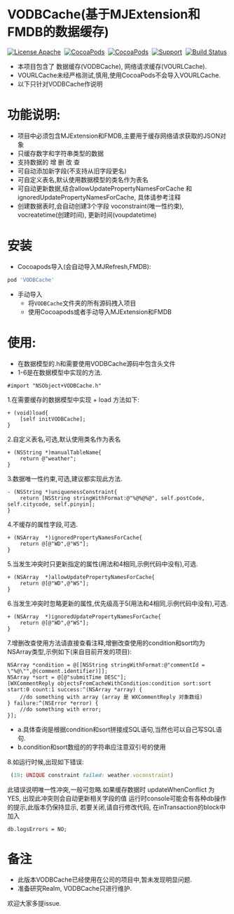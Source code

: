 # VODBCache(基于MJExtension和FMDB的数据缓存)

[![License Apache](http://img.shields.io/cocoapods/l/VODBCache.svg?style=flat)](https://raw.githubusercontent.com/pozi119/VODBCacheDemo/master/LICENSE)&nbsp;
[![CocoaPods](http://img.shields.io/cocoapods/v/VODBCache.svg?style=flat)](http://cocoapods.org/?q=VODBCache)&nbsp;
[![CocoaPods](http://img.shields.io/cocoapods/p/VODBCache.svg?style=flat)](http://cocoapods.org/?q=VODBCache)&nbsp;
[![Support](https://img.shields.io/badge/support-iOS%207%2B%20-blue.svg?style=flat)](https://www.apple.com/nl/ios/)&nbsp;
[![Build Status](https://travis-ci.org/pozi119/VODBCacheDemo.svg?branch=master)](https://travis-ci.org/pozi119/VODBCacheDemo)

* 本项目包含了 数据缓存(VODBCache), 网络请求缓存(VOURLCache).
* VOURLCache未经严格测试,慎用,使用CocoaPods不会导入VOURLCache.
* 以下只针对VODBCache作说明

# 功能说明:
* 项目中必须包含MJExtension和FMDB,主要用于缓存网络请求获取的JSON对象
* 只缓存数字和字符串类型的数据
* 支持数据的 增 删 改 查
* 可自动添加新字段(不支持从旧字段更名)
* 可自定义表名,默认使用数据模型的类名作为表名
* 可自动更新数据,结合allowUpdatePropertyNamesForCache 和 ignoredUpdatePropertyNamesForCache, 具体请参考注释
* 创建数据表时,会自动创建3个字段 voconstraint(唯一性约束), vocreatetime(创建时间), 更新时间(voupdatetime)

# 安装
* Cocoapods导入(会自动导入MJRefresh,FMDB):
```ruby
pod 'VODBCache'
```
* 手动导入
  * 将`VODBCache`文件夹的所有源码拽入项目
  * 使用Cocoapods或者手动导入MJExtension和FMDB

# 使用:
* 在数据模型的.h和需要使用VODBCache源码中包含头文件
* 1-6是在数据模型中实现的方法.
```objc
#import "NSObject+VODBCache.h"
```
1.在需要缓存的数据模型中实现 + load 方法如下:
```objc
+ (void)load{
	[self initVODBCache];
}
```
2.自定义表名,可选,默认使用类名作为表名
```objc
+ (NSString *)manualTableName{
    return @"weather";
}
```
3.数据唯一性约束,可选,建议都实现此方法.
```objc
- (NSString *)uniquenessConstraint{
    return [NSString stringWithFormat:@"%@%@%@", self.postCode, self.citycode, self.pinyin];
}
```
4.不缓存的属性字段,可选.
```objc
+ (NSArray  *)ignoredPropertyNamesForCache{
    return @[@"WD",@"WS"];
}
```
5.当发生冲突时只更新指定的属性(用法和4相同,示例代码中没有),可选.
```objc
+ (NSArray  *)allowUpdatePropertyNamesForCache{
    return @[@"WD",@"WS"];
}
```
6.当发生冲突时忽略更新的属性,优先级高于5(用法和4相同,示例代码中没有),可选.
```objc
+ (NSArray  *)ignoredUpdatePropertyNamesForCache{
    return @[@"WD",@"WS"];
}
```
7.增删改查使用方法请直接查看注释,增删改查使用的condition和sort均为NSArray类型,示例如下(来自目前开发的项目):
```objc
NSArray *condition = @[[NSString stringWithFormat:@"commentId = \"%@\"",@(comment.identifier)]];
NSArray *sort = @[@"submitTime DESC"];
[WXCommentReply objectsFromCacheWithCondition:condition sort:sort start:0 count:1 success:^(NSArray *array) {
    //do something with array (array 是 WXCommentReply 对象数组)
} failure:^(NSError *error) {
    //do something with error;
}];
```
   * a.具体查询是根据condition和sort拼接成SQL语句,当然也可以自己写SQL语句.
   * b.condition和sort数组的的字符串应注意双引号的使用
   
8.如运行时候,出现如下错误:
```ruby
 (19: UNIQUE constraint failed: weather.voconstraint)
```
此错误说明唯一性冲突,一般可忽略.如果缓存数据时 updateWhenConflict 为 YES, 出现此冲突则会自动更新相关字段的值
运行时console可能会有各种db操作的提示,此版本仍保持显示, 若要关闭,请自行修改代码, 在inTransaction的block中加入
```objc
db.logsErrors = NO;
```
# 备注
* 此版本VODBCache已经使用在公司的项目中,暂未发现明显问题.
* 准备研究Realm, VODBCache只进行维护.

欢迎大家多提issue.
